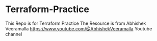 # Terraform-Practice
This Repo is for Terraform Practice
The Resource is from Abhishek Veeramalla https://www.youtube.com/@AbhishekVeeramalla Youtube channel
